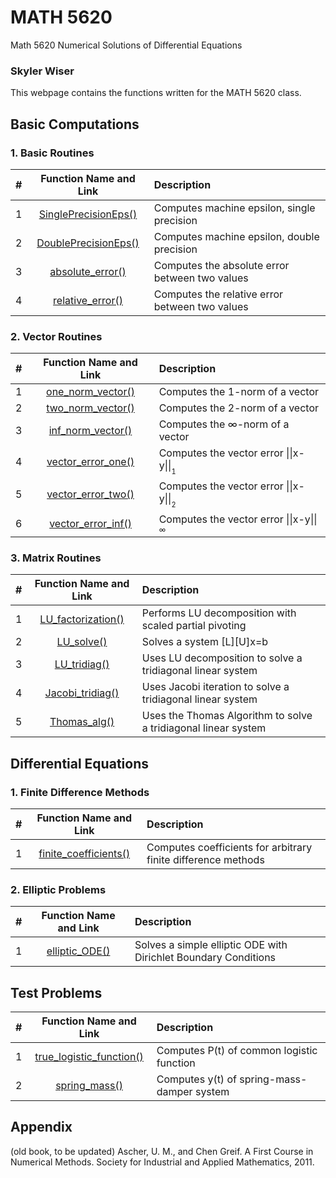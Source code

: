 # MATH 5620
Math 5620 Numerical Solutions of Differential Equations
### Skyler Wiser

This webpage contains the functions written for the MATH 5620 class.

## Basic Computations

### 1. Basic Routines

| # | Function Name and Link | Description |
| :--- | :---: | :--- |
| 1 | [SinglePrecisionEps()](https://swiser.github.io/MATH5620/HW1/SinglePrecisionEps) | Computes machine epsilon, single precision |
| 2 | [DoublePrecisionEps()](https://swiser.github.io/MATH5620/HW1/DoublePrecisionEps) | Computes machine epsilon, double precision |
| 3 | [absolute_error()](https://swiser.github.io/MATH5620/HW1/absolute_error) | Computes the absolute error between two values |
| 4 | [relative_error()](https://swiser.github.io/MATH5620/HW1/relative_error) | Computes the relative error between two values |

### 2. Vector Routines

| # | Function Name and Link | Description |
| :--- | :---: | :--- |
| 1 | [one_norm_vector()](https://swiser.github.io/MATH5620/HW2/one_norm_vector) | Computes the 1-norm of a vector |
| 2 | [two_norm_vector()](https://swiser.github.io/MATH5620/HW2/two_norm_vector) | Computes the 2-norm of a vector |
| 3 | [inf_norm_vector()](https://swiser.github.io/MATH5620/HW2/inf_norm_vector) | Computes the ∞-norm of a vector |
| 4 | [vector_error_one()](https://swiser.github.io/MATH5620/HW2/vector_error_one) | Computes the vector error \|\|x-y\|\|<sub><sub>1</sub></sub> |
| 5 | [vector_error_two()](https://swiser.github.io/MATH5620/HW2/vector_error_two) | Computes the vector error \|\|x-y\|\|<sub><sub>2</sub></sub> |
| 6 | [vector_error_inf()](https://swiser.github.io/MATH5620/HW2/vector_error_inf) | Computes the vector error \|\|x-y\|\|<sub><sub>∞</sub></sub> |

### 3. Matrix Routines

| # | Function Name and Link | Description |
| :--- | :---: | :--- |
| 1 | [LU_factorization()](https://swiser.github.io/MATH5620/HW2/LU_factorization) | Performs LU decomposition with scaled partial pivoting |
| 2 | [LU_solve()](https://swiser.github.io/MATH5620/HW2/LU_solve) | Solves a system [L][U]x=b |
| 3 | [LU_tridiag()](https://swiser.github.io/MATH5620/HW2/LU_tridiag) | Uses LU decomposition to solve a tridiagonal linear system |
| 4 | [Jacobi_tridiag()](https://swiser.github.io/MATH5620/HW2/Jacobi_tridiag) | Uses Jacobi iteration to solve a tridiagonal linear system |
| 5 | [Thomas_alg()](https://swiser.github.io/MATH5620/HW2/Thomas_alg) | Uses the Thomas Algorithm to solve a tridiagonal linear system |

## Differential Equations

### 1. Finite Difference Methods

| # | Function Name and Link | Description |
| :--- | :---: | :--- |
| 1 | [finite_coefficients()](https://swiser.github.io/MATH5620/HW2/finite_coefficients) | Computes coefficients for arbitrary finite difference methods |

### 2. Elliptic Problems
| # | Function Name and Link | Description |
| :--- | :---: | :--- |
| 1 | [elliptic_ODE()](https://swiser.github.io/MATH5620/HW2/elliptic_ODE) | Solves a simple elliptic ODE with Dirichlet Boundary Conditions |


## Test Problems

| # | Function Name and Link | Description |
| :--- | :---: | :--- |
| 1 | [true_logistic_function()](https://swiser.github.io/MATH5620/HW1/true_logistic_function) | Computes P(t) of common logistic function |
| 2 | [spring_mass()](https://swiser.github.io/MATH5620/HW1/spring_mass) | Computes y(t) of spring-mass-damper system |

## Appendix

(old book, to be updated)
Ascher, U. M., and Chen Greif. A First Course in Numerical Methods. Society for Industrial and Applied Mathematics, 2011.

